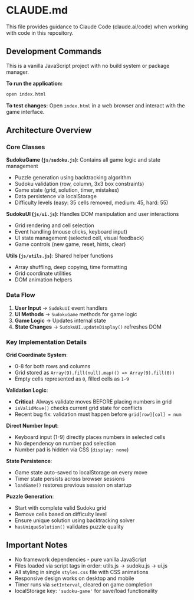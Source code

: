 # CLAUDE.md

This file provides guidance to Claude Code (claude.ai/code) when working with code in this repository.

## Development Commands

This is a vanilla JavaScript project with no build system or package manager.

**To run the application:**
```bash
open index.html
```

**To test changes:**
Open `index.html` in a web browser and interact with the game interface.

## Architecture Overview

### Core Classes

**SudokuGame (`js/sudoku.js`)**: Contains all game logic and state management
- Puzzle generation using backtracking algorithm
- Sudoku validation (row, column, 3x3 box constraints)
- Game state (grid, solution, timer, mistakes)
- Data persistence via localStorage
- Difficulty levels (easy: 35 cells removed, medium: 45, hard: 55)

**SudokuUI (`js/ui.js`)**: Handles DOM manipulation and user interactions
- Grid rendering and cell selection
- Event handling (mouse clicks, keyboard input)
- UI state management (selected cell, visual feedback)
- Game controls (new game, reset, hints, clear)

**Utils (`js/utils.js`)**: Shared helper functions
- Array shuffling, deep copying, time formatting
- Grid coordinate utilities
- DOM animation helpers

### Data Flow

1. **User Input** → `SudokuUI` event handlers
2. **UI Methods** → `SudokuGame` methods for game logic
3. **Game Logic** → Updates internal state
4. **State Changes** → `SudokuUI.updateDisplay()` refreshes DOM

### Key Implementation Details

**Grid Coordinate System**: 
- 0-8 for both rows and columns
- Grid stored as `Array(9).fill(null).map(() => Array(9).fill(0))`
- Empty cells represented as `0`, filled cells as `1-9`

**Validation Logic**: 
- **Critical**: Always validate moves BEFORE placing numbers in grid
- `isValidMove()` checks current grid state for conflicts
- Recent bug fix: validation must happen before `grid[row][col] = num`

**Direct Number Input**:
- Keyboard input (1-9) directly places numbers in selected cells
- No dependency on number pad selection
- Number pad is hidden via CSS (`display: none`)

**State Persistence**:
- Game state auto-saved to localStorage on every move
- Timer state persists across browser sessions
- `loadGame()` restores previous session on startup

**Puzzle Generation**:
- Start with complete valid Sudoku grid
- Remove cells based on difficulty level
- Ensure unique solution using backtracking solver
- `hasUniqueSolution()` validates puzzle quality

## Important Notes

- No framework dependencies - pure vanilla JavaScript
- Files loaded via script tags in order: utils.js → sudoku.js → ui.js
- All styling in single `styles.css` file with CSS animations
- Responsive design works on desktop and mobile
- Timer runs via `setInterval`, cleared on game completion
- localStorage key: `'sudoku-game'` for save/load functionality